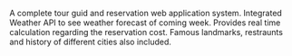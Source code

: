 A complete tour guid and reservation web application system.
Integrated Weather API to see weather forecast of coming week.
Provides real time calculation regarding the reservation cost.
Famous landmarks, restraunts and history of different cities also included.
